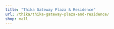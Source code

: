 ```yaml
---
title: "Thika Gateway Plaza & Residence"
url: /thika/thika-gateway-plaza-and-residence/
shop: mall
---
```

